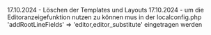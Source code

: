 17.10.2024 - Löschen der Templates und Layouts
17.10.2024 - um die Editoranzeigefunktion nutzen zu können mus in der localconfig.php 
             'addRootLineFields' => 'editor,editor_substitute' eingetragen werden
